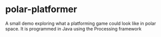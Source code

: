 # polar-platformer
A small demo exploring what a platforming game could look like in polar space. It is programmed in Java using the Processing framework
